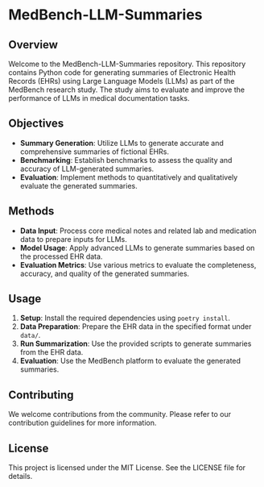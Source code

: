 # MedBench-LLM-Summaries

## Overview

Welcome to the MedBench-LLM-Summaries repository. This repository contains Python code for generating summaries of Electronic Health Records (EHRs) using Large Language Models (LLMs) as part of the MedBench research study. The study aims to evaluate and improve the performance of LLMs in medical documentation tasks.

## Objectives

- **Summary Generation**: Utilize LLMs to generate accurate and comprehensive summaries of fictional EHRs.
- **Benchmarking**: Establish benchmarks to assess the quality and accuracy of LLM-generated summaries.
- **Evaluation**: Implement methods to quantitatively and qualitatively evaluate the generated summaries.

## Methods

- **Data Input**: Process core medical notes and related lab and medication data to prepare inputs for LLMs.
- **Model Usage**: Apply advanced LLMs to generate summaries based on the processed EHR data.
- **Evaluation Metrics**: Use various metrics to evaluate the completeness, accuracy, and quality of the generated summaries.

## Usage

1. **Setup**: Install the required dependencies using `poetry install`.
2. **Data Preparation**: Prepare the EHR data in the specified format under `data/`.
3. **Run Summarization**: Use the provided scripts to generate summaries from the EHR data.
4. **Evaluation**: Use the MedBench platform to evaluate the generated summaries.

## Contributing

We welcome contributions from the community. Please refer to our contribution guidelines for more information.

## License

This project is licensed under the MIT License. See the LICENSE file for details.
